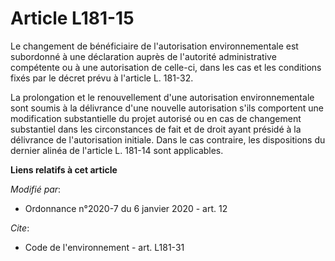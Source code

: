 # Article L181-15

Le changement de bénéficiaire de l'autorisation environnementale est subordonné à une déclaration auprès de l'autorité
administrative compétente ou à une autorisation de celle-ci, dans les cas et les conditions fixés par le décret prévu à
l'article L. 181-32.

La prolongation et le renouvellement d'une autorisation environnementale sont soumis à la délivrance d'une nouvelle
autorisation s'ils comportent une modification substantielle du projet autorisé ou en cas de changement substantiel dans les
circonstances de fait et de droit ayant présidé à la délivrance de l'autorisation initiale. Dans le cas contraire, les
dispositions du dernier alinéa de l'article L. 181-14 sont applicables.

**Liens relatifs à cet article**

_Modifié par_:

  - Ordonnance n°2020-7 du 6 janvier 2020 - art. 12

_Cite_:

  - Code de l'environnement - art. L181-31
